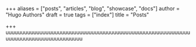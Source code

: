 +++
aliases = ["posts", "articles", "blog", "showcase", "docs"]
author = "Hugo Authors"
draft = true
tags = ["index"]
title = "Posts"

+++
uuuuuuuuuuuuuuuuuuuuuuuuuuuuuuuuuuuuuuuuuuuuuuuuuuuuuuuuuuuuuuuuuuuuuuuuuuuuuuuuuuuuu